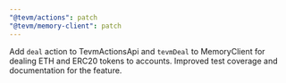 ```yaml
---
"@tevm/actions": patch
"@tevm/memory-client": patch
---
```


Add `deal` action to TevmActionsApi and `tevmDeal` to MemoryClient for dealing ETH and ERC20 tokens to accounts. Improved test coverage and documentation for the feature.